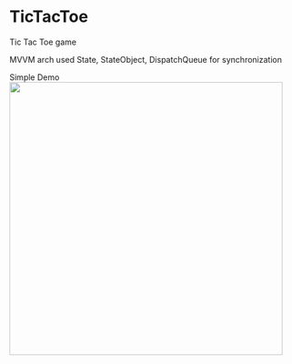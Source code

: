 # TicTacToe
Tic Tac Toe game

MVVM arch
used State, StateObject, DispatchQueue for synchronization


Simple Demo
<img src="demo/tic_tac_toe_demo.gif" width="480" />
